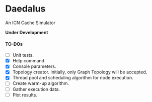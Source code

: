 # Daedalus
An ICN Cache Simulator

**Under Development**

#### TO-DOs

- [ ] Unit tests.
- [x] Help command.
- [x] Console parameters.
- [x] Topology creator. Initially, only Graph Topology will be accepted.
- [x] Thread pool and scheduling algorithm for node execution.
- [ ] Create warm-up algorithm.
- [ ] Gather execution data.
- [ ] Plot results.